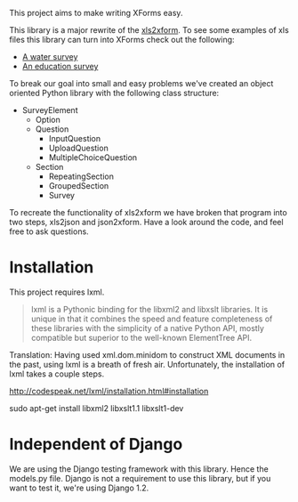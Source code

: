 This project aims to make writing XForms easy.

This library is a major rewrite of the
[xls2xform](http://github.com/mvpdev/xls2xform). To see some examples
of xls files this library can turn into XForms check out the
following:

* [A water survey](https://spreadsheets.google.com/pub?hl=en&hl=en&key=0Av9fIlfpFAtddC1XYmxnWVpEdkFZUkg3aUFKcGxHVHc&output=html)
* [An education survey](https://spreadsheets.google.com/pub?hl=en&hl=en&key=0Av9fIlfpFAtddFluNk4xNkJvSkhYejkwekhIQWVPZWc&output=html)

To break our goal into small and easy problems we've created an object
oriented Python library with the following class structure:

* SurveyElement
  * Option
  * Question
    * InputQuestion
    * UploadQuestion
    * MultipleChoiceQuestion
  * Section
    * RepeatingSection
    * GroupedSection
    * Survey

To recreate the functionality of xls2xform we have broken that program
into two steps, xls2json and json2xform. Have a look around the code,
and feel free to ask questions.


Installation
============

This project requires lxml.

> lxml is a Pythonic binding for the libxml2 and libxslt libraries. It
> is unique in that it combines the speed and feature completeness of
> these libraries with the simplicity of a native Python API, mostly
> compatible but superior to the well-known ElementTree API.

Translation: Having used xml.dom.minidom to construct XML documents in
the past, using lxml is a breath of fresh air. Unfortunately, the
installation of lxml takes a couple steps.

http://codespeak.net/lxml/installation.html#installation

sudo apt-get install libxml2 libxslt1.1 libxslt1-dev


Independent of Django
=====================

We are using the Django testing framework with this library. Hence the
models.py file. Django is not a requirement to use this library, but
if you want to test it, we're using Django 1.2.
